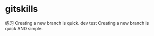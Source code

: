 # gitskills
练习
Creating a new branch is quick.
dev test
Creating a new branch is quick AND simple.

























